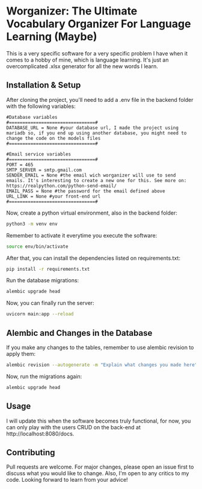 # Worganizer: The Ultimate Vocabulary Organizer For Language Learning (Maybe)

This is a very specific software for a very specific problem I have when it comes to a hobby of mine, which is language learning. It's just an overcomplicated .xlsx generator for all the new words I learn.

## Installation & Setup

After cloning the project, you'll need to add a .env file in the backend folder with the following variables:

```.env
#Database variables
#================================#
DATABASE_URL = None #your database url, I made the project using mariadb so, if you end up using another database, you might need to change the code on the models files
#================================#

#Email service variables
#================================#
PORT = 465
SMTP_SERVER = smtp.gmail.com
SENDER_EMAIL = None #the email wich worganizer will use to send emails. It's interesting to create a new one for this. See more on: https://realpython.com/python-send-email/
EMAIL_PASS = None #the password for the email defined above
URL_LINK = None #your front-end url
#================================#
```
Now, create a python virtual environment, also in the backend folder:

```bash
python3 -m venv env
```
Remember to activate it everytime you execute the software:

```bash
source env/bin/activate
```
After that, you can install the dependencies listed on requirements.txt:

```bash
pip install -r requirements.txt
```
Run the database migrations:

```bash
alembic upgrade head
```
Now, you can finally run the server:

```bash
uvicorn main:app --reload
```

## Alembic and Changes in the Database

If you make any changes to the tables, remember to use alembic revision to apply them:

```bash
alembic revision --autogenerate -m "Explain what changes you made here"
```
Now, run the migrations again:

```bash
alembic upgrade head
```

## Usage

I will update this when the software becomes truly functional, for now, you can only play with the users CRUD on the back-end at http://localhost:8080/docs.


## Contributing

Pull requests are welcome. For major changes, please open an issue first to discuss what you would like to change.
Also, I'm open to any critics to my code. Looking forward to learn from your advice!
